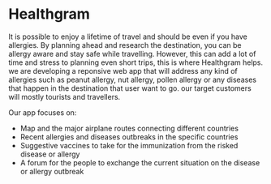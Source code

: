 # Healthgram

It is possible to enjoy a lifetime of travel and should be even if you have allergies. By planning ahead and research the destination, you can be allergy aware and stay safe while travelling. However, this can add a lot of time and stress to planning even short trips, this is where Healthgram helps. we are developing a reponsive web app that will address any kind of allergies such as peanut allergy, nut allergy, pollen allergy
or any diseases that happen in the destination that user want to go. our target customers will mostly tourists and travellers.

Our app focuses on:
* Map and the major airplane routes connecting different countries
* Recent allergies and diseases outbreaks in the specific countries
* Suggestive vaccines to take for the immunization from the risked disease or allergy
* A forum for the people to exchange the current situation on the disease or allergy outbreak
